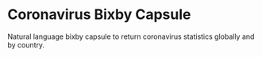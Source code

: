 # Coronavirus Bixby Capsule
 Natural language bixby capsule to return coronavirus statistics globally and by country. 
